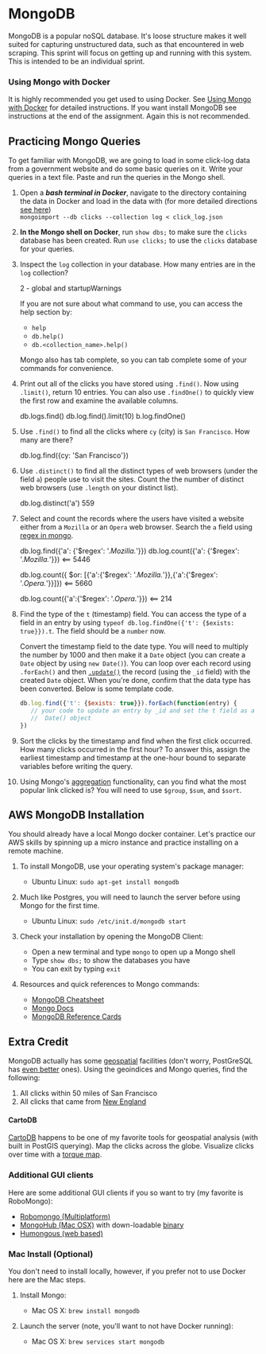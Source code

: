 # MongoDB
MongoDB is a popular noSQL database.  It's loose structure makes it well suited for capturing unstructured data, such as that encountered in web scraping.  This sprint will focus on getting up and running with this system.  This is intended to be an individual sprint.


### Using Mongo with Docker
It is highly recommended you get used to using Docker.  See [Using Mongo with Docker](using_mongo_with_docker.md) for detailed instructions.  If you want install MongoDB see instructions at the end of the assignment.  Again this is not recommended.


## Practicing Mongo Queries

To get familiar with MongoDB, we are going to load in some click-log data from
a government website and do some basic queries on it. Write your queries in a
text file. Paste and run the queries in the Mongo shell.

1. Open a ***bash terminal in Docker***, navigate to the directory containing the data in Docker and load in the data with (for more detailed directions [see here](using_mongo_with_docker.md))    
   `mongoimport --db clicks --collection log < click_log.json`

2. **In the Mongo shell on Docker**, run `show dbs;` to make sure the `clicks` database has
   been created. Run `use clicks;` to use the `clicks` database for your
   queries.

3. Inspect the `log` collection in your database. How many entries are in the
   `log` collection?

   2 - global and startupWarnings

   If you are not sure about what command to use, you can access the help
   section by:
    - `help`
    - `db.help()`
    - `db.<collection_name>.help()`

   Mongo also has tab complete, so you can tab complete some of your commands
   for convenience.  

4. Print out all of the clicks you have stored using `.find()`. Now using
   `.limit()`, return 10 entries. You can also use `.findOne()` to quickly
   view the first row and examine the available columns.  

   db.logs.find()
   db.log.find().limit(10)
   b.log.findOne()

5. Use `.find()` to find all the clicks where `cy` (city) is `San Francisco`.
   How many are there?

   db.log.find({cy: 'San Francisco'})

6. Use `.distinct()` to find all the distinct types of web browsers (under the
   field `a`) people use to visit the sites. Count the the number of distinct web
   browsers (use `.length` on your distinct list).

   db.log.distinct('a')
   559

7. Select and count the records where the users have visited a website either
   from a `Mozilla` or an `Opera` web browser. Search the `a` field using
   [regex in mongo][mongo-like-query].

   db.log.find({'a': {'$regex': '.*Mozilla.*'}})
   db.log.count({'a': {'$regex': '.*Mozilla.*'}}) <== 5446

   db.log.count({ $or: [{'a':{'$regex': '.*Mozilla.*'}},{'a':{'$regex': '.*Opera.*'}}]}) <== 5660

   db.log.count({'a':{'$regex': '.*Opera.*'}}) <== 214


8. Find the type of the `t` (timestamp) field. You can access the type of a
   field in an entry by using `typeof db.log.findOne({'t': {$exists: true}}).t`.
   The field should be a `number` now.

   Convert the timestamp field to the date type. You will need to multiply the
   number by 1000 and then make it a `Date` object (you can create a `Date`
   object by using `new Date()`). You can loop over each record using
   `.forEach()` and then [`.update()`][mongo-update] the record (using the `_id`
   field) with the created `Date` object. When you're done, confirm that the
   data type has been converted. Below is some template code.
   ```javascript
   db.log.find({'t': {$exists: true}}).forEach(function(entry) {
      // your code to update an entry by _id and set the t field as a new
      //  Date() object
   })
   ```

9. Sort the clicks by the timestamp and find when the first click occurred.
   How many clicks occurred in the first hour? To answer this, assign the
   earliest timestamp and timestamp at the one-hour bound to separate variables
   before writing the query.

10. Using Mongo's [aggregation][mongo-aggregation] functionality, can you find
    what the most popular link clicked is? You will need to use `$group`,
    `$sum`, and `$sort`.


## AWS MongoDB Installation
You should already have a local Mongo docker container.  Let's practice our AWS skills by spinning up a micro instance and practice installing on a remote machine.

1. To install MongoDB, use your operating system's package manager:
   - Ubuntu Linux: `sudo apt-get install mongodb`

2. Much like Postgres, you will need to launch the server before using Mongo for the first time.

   - Ubuntu Linux: `sudo /etc/init.d/mongodb start`

3. Check your installation by opening the MongoDB Client:

   - Open a new terminal and type `mongo` to open up a Mongo shell
   - Type `show dbs;` to show the databases you have
   - You can exit by typing `exit`

4. Resources and quick references to Mongo commands:

   - [MongoDB Cheatsheet][mongo-cheatsheet]
   - [Mongo Docs][mongo-docs]
   - [MongoDB Reference Cards][mongo-ref-cards]



## Extra Credit

MongoDB actually has some [geospatial][mongo-geospatial] facilities (don't
worry, PostGreSQL has [even better](http://postgis.net/) ones). Using the
geoindices and Mongo queries, find the following:

1. All clicks within 50 miles of San Francisco
2. All clicks that came from [New England][New-England]

#### CartoDB

[CartoDB](http://cartodb.com/) happens to be one of my favorite tools for
geospatial analysis (with built in PostGIS querying). Map the clicks across
the globe.  Visualize clicks over time with a [torque map][torque-map].

### Additional GUI clients

Here are some additional GUI clients if you so want to try (my favorite is RoboMongo):
- [Robomongo (Multiplatform)](http://robomongo.org/)
- [MongoHub (Mac OSX)](https://github.com/fotonauts/MongoHub-Mac)
   with down-loadable [binary](https://mongohub.s3.amazonaws.com/MongoHub.zip)
- [Humongous (web based)](https://github.com/bagwanpankaj/humongous)

[mongo-download]:http://www.mongodb.org/downloads?_ga=1.2370361.886345798.1422741448
[mongo-install]:https://docs.mongodb.org/master/tutorial/install-mongodb-on-os-x/
[mongo-cheatsheet]:https://blog.codecentric.de/files/2012/12/MongoDB-CheatSheet-v1_0.pdf
[mongo-docs]:http://docs.mongodb.org/v2.2/mongo/
[mongo-ref-cards]:http://semantic.supelec.fr/BigData/downloads/MongoDB-ReferenceCards15.pdf
[mongo-like-query]:http://stackoverflow.com/questions/3305561/how-to-query-mongodb-with-like
[mongo-update]:http://docs.mongodb.org/manual/reference/operator/update/set/
[mongo-aggregation]:http://docs.mongodb.org/manual/reference/sql-aggregation-comparison/
[mongo-geospatial]:http://docs.mongodb.org/manual/administration/indexes-geo/
[New-England]:http://en.wikipedia.org/wiki/New_England
[torque-map]:http://blog.cartodb.com/post/66687861735/torque-is-live-try-it-on-your-cartodb-maps-today


### Mac Install (Optional)
You don't need to install locally, however, if you prefer not to use Docker here are the Mac steps.
1. Install Mongo:
   - Mac OS X: `brew install mongodb`

2. Launch the server (note, you'll want to not have Docker running):
   - Mac OS X: `brew services start mongodb`
